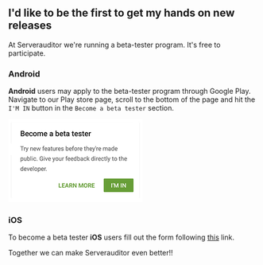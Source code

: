 ## I'd like to be the first to get my hands on new releases

At Serverauditor we're running a beta-tester program. It's free to participate.

### Android
**Android** users may apply to the beta-tester program through Google Play. Navigate to our Play store page, scroll to the bottom of the page and hit the `I'M IN` button in the `Become a beta tester` section.

![Become a beta tester!](../../.images/beta_tester01.png)

### iOS
To become a beta tester **iOS** users fill out the form following [this](https://serverauditor.com/beta/signup/) link.

Together we can make Serverauditor even better!!